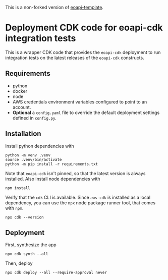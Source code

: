 This is a non-forked version of [eoapi-template](https://github.com/developmentseed/eoapi-template).

# Deployment CDK code for eoapi-cdk integration tests

This is a wrapper CDK code that provides the `eoapi-cdk` deployment to run integration tests on the latest releases of the `eoapi-cdk` constructs.

## Requirements

- python
- docker
- node
- AWS credentials environment variables configured to point to an account. 
- **Optional** a `config.yaml` file to override the default deployment settings defined in `config.py`.

## Installation

Install python dependencies with 

```
python -m venv .venv
source .venv/bin/activate
python -m pip install -r requirements.txt
```

Note that `eoapi-cdk` isn't pinned, so that the latest version is always installed. Also install node dependencies with 

```
npm install
```

Verify that the `cdk` CLI is available. Since `aws-cdk` is installed as a local dependency, you can use the `npx` node package runner tool, that comes with `npm`.

```
npx cdk --version
```

## Deployment

First, synthesize the app 

```
npx cdk synth --all
```

Then, deploy

```
npx cdk deploy --all --require-approval never
```